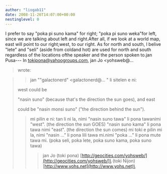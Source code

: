 ```yaml
---
author: "liogab11"
date: 2008-11-26T14:07:00+00:00
nestinglevel: 0
---
```

I prefer to say "poka pi suno kama" for right; "poka pi suno weka"for left, since we are talking about left and right.After all, if we look at a world map, east will point to our right;west, to our right. As for north and south, I belive "lete" and "seli" (aside from coldand hot) are used for north and south regardless of the locations ofthe speaker and the person spoken to.jan Pusa---
 In [tokipona@yahoogroups.com](mailto://tokipona@yahoogroups.com), jan Jo <yohsweb@...
> wrote:

>> jan ""galactonerd" <galactonerd@...
>" li sitelen e ni:
>> 
> west could be
> 
>"nasin suno" (because that's the direction the sun goes), and east
> 
>could be "nasin monsi suno" ("the direction behind the sun").
>> mi pilin e ni: tan li ni la, nimi "nasin suno tawa" li pona tawanimi "west".
> (the direction the sun GOES)
> "nasin suno kama" li pona tawa nimi "east".
> (the direction the sun comes)
>> mi toki e pilin mi la, nimi "nasin ..." li pona lili tawa mi.nimi "poka ..." li pona mute tawa mi.
> (poka seli, poka lete, poka suno kama, poka suno tawa)
>>> jan Jo
>> (toki pona) [http://geocities.com/yohsweb/](http://geocities.com/yohsweb/)\
> (toki Nijon) [http://www.yohs.net](http://www.yohs.net)\
>